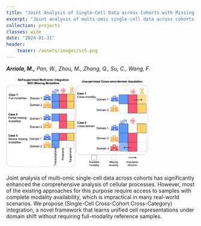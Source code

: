 ```yaml
---
title: "Joint Analysis of Single-Cell Data across Cohorts with Missing Modalities"
excerpt: "Joint analysis of multi-omic single-cell data across cohorts has significantly enhanced the comprehensive analysis of cellular processes. However, most of the existing approaches for this purpose require access to samples with complete modality availability, which is impractical in many real-world scenarios. We propose (Single-Cell Cross-Cohort Cross-Category) integration, a novel framework that learns unified cell representations under domain shift without requiring full-modality reference samples."
collection: projects
classes: wide
date: "2024-01-31"
header:
    teaser: /assets/images/sc5.png
---
```

***Arriola, M.,*** *Pan, W., Zhou, M., Zhang, Q., Su, C., Wang, F.*

<img src="/assets/images/sc5.png" style="width: 75%">


Joint analysis of multi-omic single-cell data across cohorts has significantly enhanced the comprehensive analysis of cellular processes. However, most of the existing approaches for this purpose require access to samples with complete modality availability, which is impractical in many real-world scenarios. We propose (Single-Cell Cross-Cohort Cross-Category) integration, a novel framework that learns unified cell representations under domain shift without requiring full-modality reference samples.